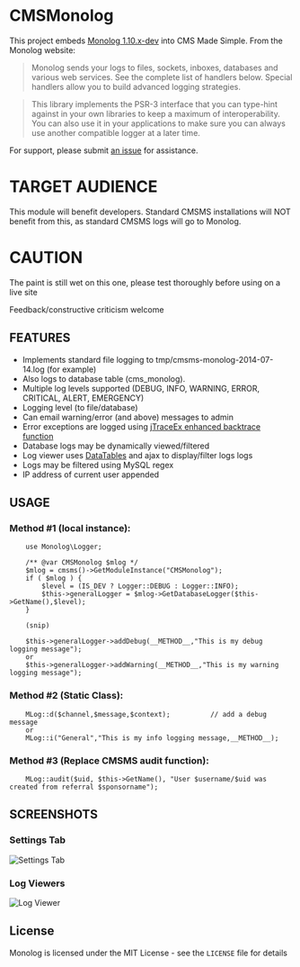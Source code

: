 CMSMonolog
============

This project embeds [Monolog 1.10.x-dev](https://github.com/Seldaek/monolog) into CMS Made Simple.  From the Monolog website:

> Monolog sends your logs to files, sockets, inboxes, databases and various web services. See the complete list of handlers below. Special handlers allow you to build advanced logging strategies.

> This library implements the PSR-3 interface that you can type-hint against in your own libraries to keep a maximum of interoperability. You can also use it in your applications to make sure you can always use another compatible logger at a later time.

For support, please submit [an issue](https://github.com/drmikecrowe/cmsms_monolog/issues) for assistance.

TARGET AUDIENCE
================

This module will benefit developers.  Standard CMSMS installations will NOT benefit from this, as standard CMSMS logs will go to Monolog.

CAUTION
========

The paint is still wet on this one, please test thoroughly before using on a live site

Feedback/constructive criticism welcome

FEATURES
-------------

* Implements standard file logging to tmp/cmsms-monolog-2014-07-14.log (for example)
* Also logs to database table (cms_monolog).
* Multiple log levels supported (DEBUG, INFO, WARNING, ERROR, CRITICAL, ALERT, EMERGENCY)
* Logging level (to file/database)
* Can email warning/error (and above) messages to admin
* Error exceptions are logged using [jTraceEx enhanced backtrace function](http://www.php.net/manual/en/exception.gettraceasstring.php#114980)
* Database logs may be dynamically viewed/filtered
 * Log viewer uses [DataTables](http://datatables.net/) and ajax to display/filter logs logs
 * Logs may be filtered using MySQL regex
 * IP address of current user appended

USAGE
--------

### Method #1 (local instance):

        use Monolog\Logger;

        /** @var CMSMonolog $mlog */
        $mlog = cmsms()->GetModuleInstance("CMSMonolog");
        if ( $mlog ) {
            $level = (IS_DEV ? Logger::DEBUG : Logger::INFO);
            $this->generalLogger = $mlog->GetDatabaseLogger($this->GetName(),$level);
        }

        (snip)

        $this->generalLogger->addDebug(__METHOD__,"This is my debug logging message");
        or
        $this->generalLogger->addWarning(__METHOD__,"This is my warning logging message");

### Method #2 (Static Class):

        MLog::d($channel,$message,$context);          // add a debug message
        or
        MLog::i("General","This is my info logging message,__METHOD__);

### Method #3 (Replace CMSMS audit function):

        MLog::audit($uid, $this->GetName(), "User $username/$uid was created from referral $sponsorname");


SCREENSHOTS
-------------------

### Settings Tab
![Settings Tab](http://i.imgur.com/ao92TAr.png)

### Log Viewers
![Log Viewer](http://i.imgur.com/gjVxm1e.png)




License
-------

Monolog is licensed under the MIT License - see the `LICENSE` file for details

